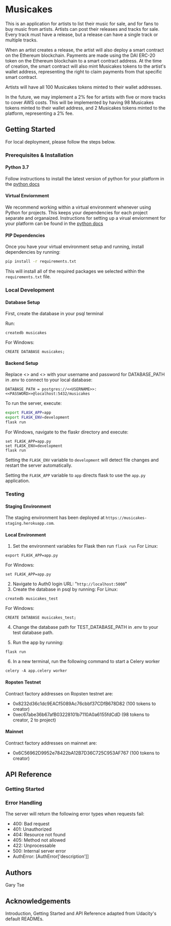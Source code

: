 # Musicakes

This is an application for artists to list their music for sale, and for fans to buy music from artists. Artists can post their releases and tracks for sale. Every track must have a release, but a release can have a single track or multiple tracks.

When an artist creates a release, the artist will also deploy a smart contract on the Ethereum blockchain. Payments are made using the DAI ERC-20 token on the Ethereum blockchain to a smart contract address. At the time of creation, the smart contract will also mint Musicakes tokens to the artist's wallet address, representing the right to claim payments from that specific smart contract.

Artists will have all 100 Musicakes tokens minted to their wallet addresses.

In the future, we may implement a 2% fee for artists with five or more tracks to cover AWS costs. This will be implemented by having 98 Musicakes tokens minted to their wallet address, and 2 Musicakes tokens minted to the platform, representing a 2% fee.

## Getting Started

For local deployment, please follow the steps below.

### Prerequisites & Installation

#### Python 3.7

Follow instructions to install the latest version of python for your platform in the [python docs](https://docs.python.org/3/using/unix.html#getting-and-installing-the-latest-version-of-python)

#### Virtual Enviornment

We recommend working within a virtual environment whenever using Python for projects. This keeps your dependencies for each project separate and organaized. Instructions for setting up a virual enviornment for your platform can be found in the [python docs](https://packaging.python.org/guides/installing-using-pip-and-virtual-environments/)

#### PIP Dependencies

Once you have your virtual environment setup and running, install dependencies by running:
```bash
pip install -r requirements.txt
```
This will install all of the required packages we selected within the `requirements.txt` file.

### Local Development

#### Database Setup

First, create the database in your psql terminal

Run:
```
createdb musicakes
```

For Windows:
```
CREATE DATABASE musicakes;
```

#### Backend Setup

Replace <<USERNAME>> and <<PASSWORD>> with your username and password for DATABASE_PATH in .env to connect to your local database:
```
DATABASE_PATH = postgres://<<USERNAME>>:<<PASSWORD>>@localhost:5432/musicakes
```

To run the server, execute:

```bash
export FLASK_APP=app
export FLASK_ENV=development
flask run
```

For Windows, navigate to the flaskr directory and execute:

```
set FLASK_APP=app.py
set FLASK_ENV=development
flask run
```

Setting the `FLASK_ENV` variable to `development` will detect file changes and restart the server automatically.

Setting the `FLASK_APP` variable to `app` directs flask to use the `app.py` application. 

### Testing

#### Staging Environment

The staging environment has been deployed at `https://musicakes-staging.herokuapp.com`.

#### Local Environment

1. Set the environment variables for Flask then run `flask run`
For Linux:
```
export FLASK_APP=app.py
```
For Windows:
```
set FLASK_APP=app.py
```
2. Navigate to Auth0 login URL: "`http://localhost:5000`"
3. Create the database in psql by running:
For Linux:
```
createdb musicakes_test
```

For Windows:
```
CREATE DATABASE musicakes_test;
```
4. Change the database path for TEST_DATABASE_PATH in .env to your test database path.

5. Run the app by running:
```
flask run
```

6. In a new terminal, run the following command to start a Celery worker
```
celery -A app.celery worker
```

#### Ropsten Testnet

Contract factory addresses on Ropsten testnet are:
  * 0x8232d36c1dc9EACf5089Ac76cbbf37CDfB678D82 (100 tokens to creator)
  * 0xec67abe36b67afB03228101b7110A0a6155fdCdD (98 tokens to creator, 2 to project)

#### Mainnet

Contract factory addresses on mainnet are:
  * 0x6C56962D9952e78422bA12B7D36C725C953AF767 (100 tokens to creator)

## API Reference

### Getting Started

### Error Handling

The server will return the following error types when requests fail:
* 400: Bad request
* 401: Unauthorized
* 404: Resource not found
* 405: Method not allowed
* 422: Unprocessable
* 500: Internal server error
* AuthError: [AuthError['description']]

## Authors

Gary Tse

## Acknowledgements

Introduction, Getting Started and API Reference adapted from Udacity's default READMEs.